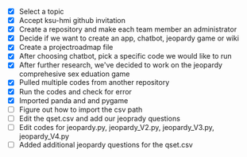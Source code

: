  - [x] Select a topic
 - [x] Accept ksu-hmi github invitation
 - [x] Create a repository and make each team member an administrator
 - [x] Decide if we want to create an app, chatbot, jeopardy game or wiki
 - [x] Create a projectroadmap file 
 - [x] After choosing chatbot, pick a specific code we would like to run
 - [x] After further research, we've decided to work on the jeopardy comprehesive sex eduation game
 - [x] Pulled multiple codes from another repository 
 - [X] Run the codes and check for error 
 - [X] Imported panda and and pygame
 - [ ] Figure out how to import the csv path
 - [ ] Edit the qset.csv and add our jeoprady questions 
 - [ ] Edit codes for jeopardy.py, jeopardy_V2.py, jeopardy_V3.py, jeopardy_V4.py
 - [ ] Added additional jeopardy questions for the qset.csv
